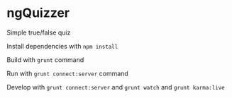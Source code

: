 ngQuizzer
=========

Simple true/false quiz

Install dependencies with `npm install`

Build with `grunt` command

Run with `grunt connect:server` command

Develop with `grunt connect:server` and `grunt watch` and `grunt karma:live` 